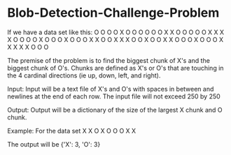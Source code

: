 # Blob-Detection-Challenge-Problem

If we have a data set like this:
O O O O X O O O O
O O X X O O O O O
X X X X O O O O X
O O O X O O O X X
O O X X X O O X O
O X X O O O X O O
O X X X X X O O O

The premise of the problem is to find the biggest chunk of X's and the biggest chunk of O's.
Chunks are defined as X's or O's that are touching in the 4 cardinal directions (ie up, down, left, and right).

Input:
Input will be a text file of X's and O's with spaces in between and newlines at the end of each row.
The input file will not exceed 250 by 250

Output:
Output will be a dictionary of the size of the largest X chunk and O chunk.

Example:
For the data set
X X O
X O O
O X X

The output will be
{'X': 3, 'O': 3}

